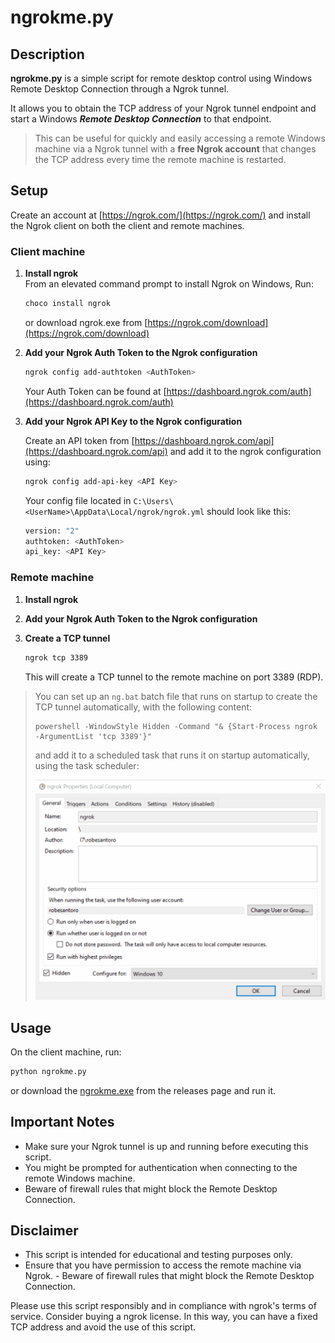 # **ngrokme.py**

## **Description**

**ngrokme.py** is a simple script for remote desktop control using Windows Remote Desktop Connection through a Ngrok tunnel.

It allows you to obtain the TCP address of your Ngrok tunnel endpoint and start a Windows ***Remote Desktop Connection*** to that endpoint.

>This can be useful for quickly and easily accessing a remote Windows machine via a Ngrok tunnel with a **free Ngrok account** that changes the TCP address every time the remote machine is restarted.

## Setup

Create an account at [https://ngrok.com/](https://ngrok.com/) and install the Ngrok client on both the client and remote machines.

### Client machine

1. **Install ngrok**  
From an elevated command prompt to install Ngrok on Windows, Run:

   ```bash
   choco install ngrok
   ```

   or download ngrok.exe from [https://ngrok.com/download](https://ngrok.com/download)

1. **Add your Ngrok Auth Token to the Ngrok configuration**  

   ```bash
   ngrok config add-authtoken <AuthToken>
   ```

   Your Auth Token can be found at [https://dashboard.ngrok.com/auth](https://dashboard.ngrok.com/auth)

1. **Add your Ngrok API Key to the Ngrok configuration**

   Create an API token from [https://dashboard.ngrok.com/api](https://dashboard.ngrok.com/api) and add it to the ngrok configuration using:

   ```bash
   ngrok config add-api-key <API Key>
   ```  

   Your config file located in ```C:\Users\<UserName>\AppData\Local/ngrok/ngrok.yml``` should look like this:

   ```bash
   version: "2"
   authtoken: <AuthToken>
   api_key: <API Key>
   ```

### **Remote machine**

1. **Install ngrok**

2. **Add your Ngrok Auth Token to the Ngrok configuration**  

3. **Create a TCP tunnel**  

   ```bash
   ngrok tcp 3389
   ```

   This will create a TCP tunnel to the remote machine on port 3389 (RDP).

> You can set up an `ng.bat` batch file that runs on startup to create the TCP tunnel automatically, with the following content:
>
>   ```pwsh
>   powershell -WindowStyle Hidden -Command "& {Start-Process ngrok -ArgumentList 'tcp 3389'}"
>   ```
>
>   and add it to a scheduled task that runs it on startup automatically, using the task scheduler:
>
>   ![task settings](./media/task_settings.gif)

## **Usage**

On the client machine, run:

```bash
python ngrokme.py
```

or download the [ngrokme.exe](https://github.com/RobeSantoro/ngrokme/releases/download/v1.0/ngrokme.exe) from the releases page and run it.

## **Important Notes**

- Make sure your Ngrok tunnel is up and running before executing this script.
- You might be prompted for authentication when connecting to the remote Windows machine.
- Beware of firewall rules that might block the Remote Desktop Connection.

## **Disclaimer**

- This script is intended for educational and testing purposes only.
- Ensure that you have permission to access the remote machine via Ngrok. - Beware of firewall rules that might block the Remote Desktop Connection.

Please use this script responsibly and in compliance with ngrok's terms of service. Consider buying a ngrok license. In this way, you can have a fixed TCP address and avoid the use of this script.
